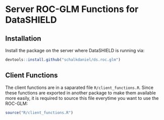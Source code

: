 # Server ROC-GLM Functions for DataSHIELD

## Installation

Install the package on the server where DataSHIELD is running via:

```r
devtools::install.github("schalkdaniel/ds.roc.glm")
```

## Client Functions

The client functions are in a saparated file `R/client_functions.R`. Since these functions are exported in another package to make them available more easily, it is required to source this file everytime you want to use the ROC-GLM:

```r
source("R/client_functions.R")
```
